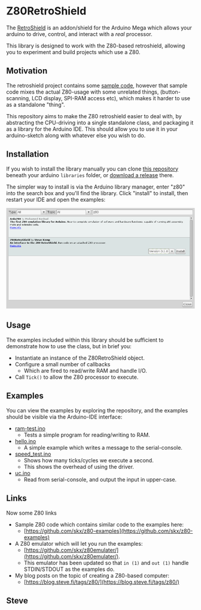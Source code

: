 # Z80RetroShield

The [RetroShield](http://www.8bitforce.com/projects/retroshield/) is an addon/shield for the Arduino Mega which allows your arduino to drive, control, and interact with a _real_ processor.

This library is designed to work with the Z80-based retroshield, allowing you to experiment and build projects which use a Z80.


## Motivation

The retroshield project contains some [sample code](https://gitlab.com/8bitforce/retroshieldz80), however that sample code mixes the actual Z80-usage with some unrelated things, (button-scanning, LCD display, SPI-RAM access etc), which makes it harder to use as a standalone "thing".

This repository aims to make the Z80 retroshield easier to deal with, by abstracting the CPU-driving into a single standalone class, and packaging it as a library for the Arduino IDE.  This should allow you to use it in your arduino-sketch along with whatever else you wish to do.


## Installation

If you wish to install the library manually you can clone [this repository](https://github.com/skx/z80retroshield) beneath your arduino `libraries` folder, or [download a release](https://github.com/skx/z80retroshield/releases) there.

The simpler way to install is via the Arduino library manager, enter "z80" into the search box and you'll find the library.  Click "install" to install, then restart your IDE and open the examples:

![Screenshot](_media/library-manager.png)


## Usage

The examples included within this library should be sufficient to demonstrate how to use the class, but in brief you:

* Instantiate an instance of the Z80RetroShield object.
* Configure a small number of callbacks
  * Which are fired to read/write RAM and handle I/O.
* Call `Tick()` to allow the Z80 processor to execute.


## Examples

You can view the examples by exploring the repository, and the examples should be visible via the Arduino-IDE interface:

* [ram-test.ino](examples/ram-test/ram-test.ino)
  * Tests a simple program for reading/writing to RAM.
* [hello.ino](examples/hello/hello.ino)
  * A simple example which writes a message to the serial-console.
* [speed_test.ino](examples/speed_test.ino)
  * Shows how many ticks/cycles we execute a second.
  * This shows the overhead of using the driver.
* [uc.ino](examples/uc/uc.ino)
  * Read from serial-console, and output the input in upper-case.


## Links

Now some Z80 links

* Sample Z80 code which contains similar code to the examples here:
  * [https://github.com/skx/z80-examples](https://github.com/skx/z80-examples)
* A Z80 emulator which will let you run the examples:
  * [https://github.com/skx/z80emulater/](https://github.com/skx/z80emulater/).
  * This emulator has been updated so that `in (1)` and `out (1)` handle STDIN/STDOUT as the examples do.
* My blog posts on the topic of creating a Z80-based computer:
  * [https://blog.steve.fi/tags/z80/](https://blog.steve.fi/tags/z80/)


Steve
--
